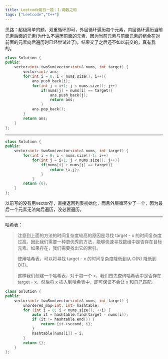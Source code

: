 ```yaml
---
title: Leetcode每日一题：1.两数之和
tags: ["Leetcode","C++"]
---
```


思路：超级简单的题，双重循环即可，外层循环遍历每个元素，内层循环遍历当前元素后面的元素(为什么不遍历前面的元素，因为当前元素与前面元素的组合在对前面的元素向后遍历时已经尝试过了)，结果交了之后还不如以前交的，真有我的。

~~~c++
class Solution {
public:
    vector<int> twoSum(vector<int>& nums, int target) {
        vector<int> ans;
        for(int i = 0; i < nums.size(); i++){
            ans.push_back(i);
            for(int j = i+1; j < nums.size(); j++)
                if(nums[j] + nums[i] == target){
                    ans.push_back(j);
                    return ans;
                }
            ans.pop_back();
        }
        return ans;
    }
};
~~~

***

~~~c++
class Solution {
public:
    vector<int> twoSum(vector<int>& nums, int target) {
        for(int i = 0; i < nums.size()-1; i++)
            for(int j = i+1; j < nums.size(); j++){
                if(nums[i] + nums[j] == target){
                    return {i,j};
                }
            }
        return {0};
    }
};
~~~

以前写的没有用vector存，直接返回列表初始化，而且外层循环少了一个，因为最后一个元素无法向后遍历，没必要遍历。

***

哈希表：

> 注意到上面的方法的时间复杂度较高的原因是寻找 target - x 的时间复杂度过高。因此我们需要一种更优秀的方法，能够快速寻找数组中是否存在目标元素。如果存在，我们需要找出它的索引。
>
> 使用哈希表，可以将寻找 target - x 的时间复杂度降低到从 O(N) 降低到 O(1)。
>
> 这样我们创建一个哈希表，对于每一个 x，我们首先查询哈希表中是否存在 target - x，然后将 x 插入到哈希表中，即可保证不会让 x 和自己匹配。
>

~~~c++
class Solution {
public:
    vector<int> twoSum(vector<int>& nums, int target) {
        unordered_map<int, int> hashtable;
        for (int i = 0; i < nums.size(); ++i) {
            auto it = hashtable.find(target - nums[i]);
            if (it != hashtable.end()) {
                return {it->second, i};
            }
            hashtable[nums[i]] = i;
        }
        return {};
    }
};
~~~


